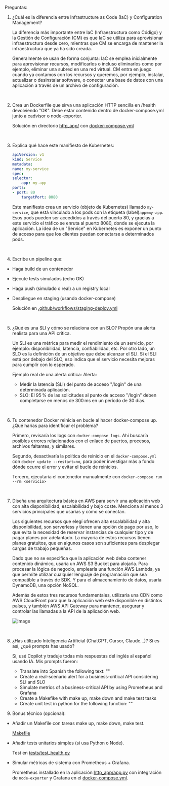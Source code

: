Preguntas:

1. ¿Cuál es la diferencia entre Infrastructure as Code (IaC) y Configuration Management?

    La diferencia más importante entre IaC (Infraestructura como Código) y la Gestión de Configuración (CM) es que IaC se utiliza para aprovisionar infraestructura desde cero, mientras que CM se encarga de mantener la infraestructura que ya ha sido creada.

    Generalmente se usan de forma conjunta: IaC se emplea inicialmente para aprovisionar recursos, modificarlos o incluso eliminarlos como por ejemplo, eliminar una subred en una red virtual. CM entra en juego cuando ya contamos con los recursos y queremos, por ejemplo, instalar, actualizar o desinstalar software, o conectar una base de datos con una aplicación a través de un archivo de configuración.

&nbsp;

2. Crea un Dockerfile que sirva una aplicación HTTP sencilla en /health devolviendo "OK".
Debe estar contenido dentro de docker-compose.yml junto a cadvisor o node-exporter.

    Solución en directorio [http_app/](http_app/) con [docker-compose.yml](docker-compose.yml)

&nbsp;

3. Explica qué hace este manifiesto de Kubernetes:

    ````YAML
    apiVersion: v1
    kind: Service
    metadata:
    name: my-service
    spec:
    selector:
        app: my-app
    ports:
    - port: 80
        targetPort: 8080
    ````

    Este manifiesto crea un servicio (objeto de Kubernetes) llamado `my-service`, que está vinculado a los pods con la etiqueta (label)`app=my-app`. Esos pods pueden ser accedidos a través del puerto 80, y gracias a este servicio el tráfico se enruta al puerto 8080, donde se ejecuta la aplicación. La idea de un "Service" en Kubernetes es exponer un punto de acceso para que los clientes puedan conectarse a determinados pods.

&nbsp;

4. Escribe un pipeline que:
- Haga build de un contenedor
- Ejecute tests simulados (echo OK)
- Haga push (simulado o real) a un registry local
- Despliegue en staging (usando docker-compose)

    Solución en [.github/workflows/staging-deploy.yml](.github/workflows/staging-deploy.yml)

&nbsp;

5. ¿Qué es una SLI y cómo se relaciona con un SLO? Propón una alerta realista para una API crítica.

    Un SLI es una métrica para medir el rendimiento de un servicio, por ejemplo: disponibilidad, latencia, confiabilidad, etc. Por otro lado, un SLO es la definición de un objetivo que debe alcanzar el SLI. Si el SLI está por debajo del SLO, eso indica que el servicio necesita mejoras para cumplir con lo esperado.

    Ejemplo real de una alerta crítica:
    Alerta:
    - Medir la latencia (SLI) del punto de acceso "/login" de una determinada aplicación.
    - SLO: El 95 % de las solicitudes al punto de acceso "/login" deben completarse en menos de 300 ms en un período de 30 días.

&nbsp;

6. Tu contenedor Docker reinicia en bucle al hacer docker-compose up. ¿Qué harías para identificar el problema?

    Primero, revisaría los logs con `docker-compose logs`. Ahí buscaría posibles errores relacionados con el enlace de puertos, procesos, archivos faltantes, y similares.

    Segundo, desactivaría la política de reinicio en el `docker-compose.yml` con `docker update --restart=no`, para poder investigar más a fondo dónde ocurre el error y evitar el bucle de reinicios.

    Tercero, ejecutaría el contenedor manualmente con `docker-compose run --rm <servicio>`

&nbsp;

7. Diseña una arquitectura básica en AWS para servir una aplicación web con alta disponibilidad, escalabilidad y bajo coste. Menciona al menos 3 servicios principales que usarías y cómo se conectan.

    Los siguientes recursos que elegí ofrecen alta escalabilidad y alta disponibilidad, son serverless y tienen una opción de pago por uso, lo que evita la necesidad de reservar instancias de cualquier tipo y de pagar planes por adelantado. La mayoría de estos recursos tienen planes gratuitos, que en algunos casos son suficientes para desplegar cargas de trabajo pequeñas.

    Dado que no se especifica que la aplicación web deba contener contenido dinámico, usaría un AWS S3 Bucket para alojarla. Para procesar la lógica de negocio, emplearía una función AWS Lambda, ya que permite utilizar cualquier lenguaje de programación que sea compatible a través de SDK. Y para el almacenamiento de datos, usaría DynamoDB, una opción NoSQL.

    Además de estos tres recursos fundamentales, utilizaría una CDN como AWS CloudFront para que la aplicación web esté disponible en distintos países, y también AWS API Gateway para mantener, asegurar y controlar las llamadas a la API de la aplicación web.

    ![Image](https://github.com/user-attachments/assets/b52cedc5-df4e-41a2-8f6a-8c28b77dd9a6)

&nbsp;

8. ¿Has utilizado Inteligencia Artificial (ChatGPT, Cursor, Claude...)? Si es así, ¿qué prompts has usado?

    Sí, usé Copilot y traduje todas mis respuestas del inglés al español usando IA.
    Mis prompts fueron:
    - Translate into Spanish the following text: ""
    - Create a real-scenario alert for a business-critical API considering SLI and SLO
    - Simulate metrics of a business-critical API by using Prometheus and Grafana
    - Create a Makefike with make up, make down and make test tasks
    - Create unit test in python for the following function: ""


9. Bonus técnico (opcional):
  - Añadir un Makefile con tareas make up, make down, make test.

    [Makefile](Makefile)
&nbsp;
  - Añadir tests unitarios simples (si usa Python o Node).
  
    Test en [tests/test_health.py](tests/test_health.py)
&nbsp;
  - Simular métricas de sistema con Prometheus + Grafana.
  
    Prometheus installado en la aplicación [http_app/app.py](http_app/app.py) con integración de `node-exporter` y Grafana en el [docker-compose.yml](docker-compose.yml).